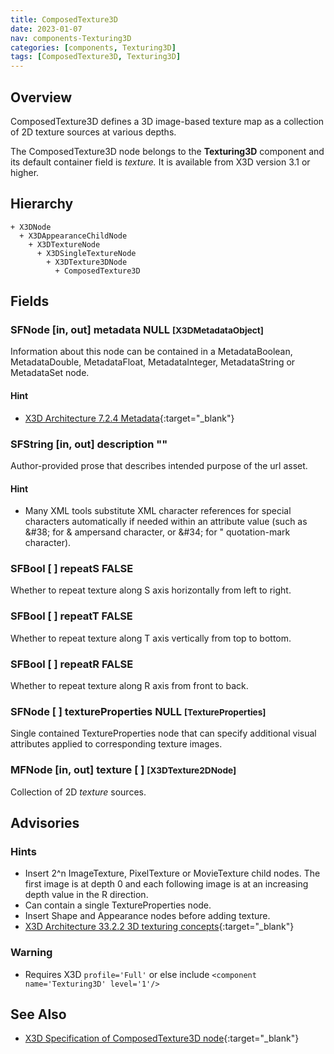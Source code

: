 ```yaml
---
title: ComposedTexture3D
date: 2023-01-07
nav: components-Texturing3D
categories: [components, Texturing3D]
tags: [ComposedTexture3D, Texturing3D]
---
```

<style>
.post h3 {
  word-spacing: 0.2em;
}
</style>

## Overview

ComposedTexture3D defines a 3D image-based texture map as a collection of 2D texture sources at various depths.

The ComposedTexture3D node belongs to the **Texturing3D** component and its default container field is *texture.* It is available from X3D version 3.1 or higher.

## Hierarchy

```
+ X3DNode
  + X3DAppearanceChildNode
    + X3DTextureNode
      + X3DSingleTextureNode
        + X3DTexture3DNode
          + ComposedTexture3D
```

## Fields

### SFNode [in, out] **metadata** NULL <small>[X3DMetadataObject]</small>

Information about this node can be contained in a MetadataBoolean, MetadataDouble, MetadataFloat, MetadataInteger, MetadataString or MetadataSet node.

#### Hint

- [X3D Architecture 7.2.4 Metadata](https://www.web3d.org/specifications/X3Dv4Draft/ISO-IEC19775-1v4-CD1/Part01/components/core.html#Metadata){:target="_blank"}

### SFString [in, out] **description** ""

Author-provided prose that describes intended purpose of the url asset.

#### Hint

- Many XML tools substitute XML character references for special characters automatically if needed within an attribute value (such as &amp;#38; for &amp; ampersand character, or &amp;#34; for " quotation-mark character).

### SFBool [ ] **repeatS** FALSE

Whether to repeat texture along S axis horizontally from left to right.

### SFBool [ ] **repeatT** FALSE

Whether to repeat texture along T axis vertically from top to bottom.

### SFBool [ ] **repeatR** FALSE

Whether to repeat texture along R axis from front to back.

### SFNode [ ] **textureProperties** NULL <small>[TextureProperties]</small>

Single contained TextureProperties node that can specify additional visual attributes applied to corresponding texture images.

### MFNode [in, out] **texture** [ ] <small>[X3DTexture2DNode]</small>

Collection of 2D *texture* sources.

## Advisories

### Hints

- Insert 2^n ImageTexture, PixelTexture or MovieTexture child nodes. The first image is at depth 0 and each following image is at an increasing depth value in the R direction.
- Can contain a single TextureProperties node.
- Insert Shape and Appearance nodes before adding texture.
- [X3D Architecture 33.2.2 3D texturing concepts](https://www.web3d.org/specifications/X3Dv4Draft/ISO-IEC19775-1v4-CD1/Part01/components/texture3D.html#3DTextureconcepts){:target="_blank"}

### Warning

- Requires X3D `profile='Full'` or else include `<component name='Texturing3D' level='1'/>`

## See Also

- [X3D Specification of ComposedTexture3D node](https://www.web3d.org/documents/specifications/19775-1/V4.0/Part01/components/texture3D.html#ComposedTexture3D){:target="_blank"}
